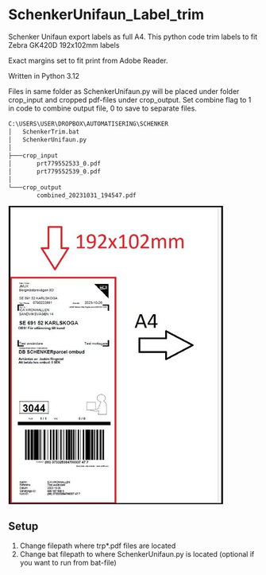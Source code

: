 # SchenkerUnifaun_Label_trim
Schenker Unifaun export labels as full A4. This python code trim labels to fit Zebra GK420D 192x102mm labels

Exact margins set to fit print from Adobe Reader.

Written in Python 3.12

Files in same folder as SchenkerUnifaun.py will be placed under folder crop_input and cropped pdf-files under crop_output. Set combine flag to 1 in code to combine output file, 0 to save to separate files.
```
C:\USERS\USER\DROPBOX\AUTOMATISERING\SCHENKER
│   SchenkerTrim.bat
│   SchenkerUnifaun.py
│
├───crop_input
│       prt779552533_0.pdf
│       prt779552539_0.pdf
│
└───crop_output
        combined_20231031_194547.pdf
```
![alt text](a4trim.jpg)
## Setup
1. Change filepath where trp*.pdf files are located
2. Change bat filepath to where SchenkerUnifaun.py is located (optional if you want to run from bat-file)
